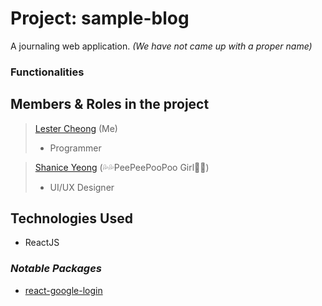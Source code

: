 # Project: sample-blog
A journaling web application. 
*(We have not came up with a proper name)*

### Functionalities

## Members & Roles in the project
> [Lester Cheong](https://github.com/leicester70) (Me)
> - Programmer

>  [Shanice Yeong](https://github.com/hyosus) (💦💦PeePeePooPoo Girl💩💩)
>  - UI/UX Designer


## Technologies Used

 - ReactJS

### *Notable Packages*

 - [react-google-login](https://www.npmjs.com/package/react-google-login)
